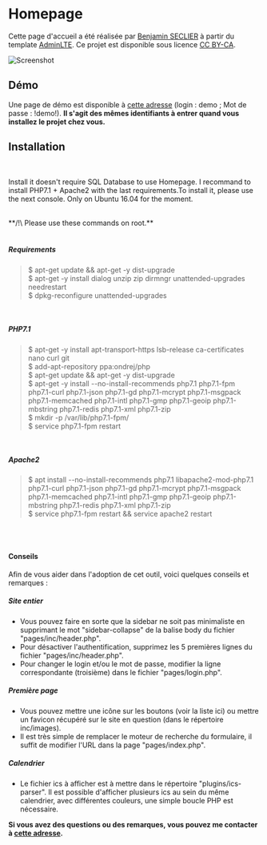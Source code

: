# Homepage
Cette page d'accueil a été réalisée par [Benjamin SECLIER](http://generation-linux.fr) à partir du template [AdminLTE](https://almsaeedstudio.com/preview).
Ce projet est disponible sous licence [CC BY-CA](http://creativecommons.org/licenses/by-sa/3.0/deed.fr).

![Screenshot](https://github.com/bseclier/homepage/raw/master/pages/inc/images/screenshot.jpg)

## Démo
Une page de démo est disponible à [cette adresse](http://generation-linux.fr/homepage) (login : demo ; Mot de passe : !demo!).
**Il s'agit des mêmes identifiants à entrer quand vous installez le projet chez vous.**

<b> Installation </b>
------
</br>

Install it doesn't require SQL Database to use Homepage. I recommand to install PHP7.1 + Apache2 with the last requirements.To install it, please use the next console. Only on Ubuntu 16.04 for the moment.

</br>
**/!\ Please use these commands on root.**
</br>
</br>

##### Requirements
> $ apt-get update && apt-get -y dist-upgrade </br>
> $ apt-get -y install dialog unzip zip dirmngr unattended-upgrades needrestart </br>
> $ dpkg-reconfigure unattended-upgrades

</br>

##### PHP7.1
> $ apt-get -y install apt-transport-https lsb-release ca-certificates nano curl git </br>
> $ add-apt-repository ppa:ondrej/php </br>
> $ apt-get update && apt-get -y dist-upgrade </br>
> $ apt-get -y install --no-install-recommends php7.1 php7.1-fpm php7.1-curl php7.1-json php7.1-gd php7.1-mcrypt php7.1-msgpack php7.1-memcached php7.1-intl php7.1-gmp php7.1-geoip php7.1-mbstring php7.1-redis php7.1-xml php7.1-zip </br>
> $ mkdir -p /var/lib/php7.1-fpm/ </br>
> $ service php7.1-fpm restart </br>

</br>

##### Apache2
> $ apt install --no-install-recommends php7.1 libapache2-mod-php7.1 php7.1-curl php7.1-json php7.1-gd php7.1-mcrypt php7.1-msgpack php7.1-memcached php7.1-intl php7.1-gmp php7.1-geoip php7.1-mbstring php7.1-redis php7.1-xml php7.1-zip </br>
> $ service php7.1-fpm restart && service apache2 restart </br>

</br>
</br>

#### Conseils
Afin de vous aider dans l'adoption de cet outil, voici quelques conseils et remarques :

##### Site entier
- Vous pouvez faire en sorte que la sidebar ne soit pas minimaliste en supprimant le mot "sidebar-collapse" de la balise body du fichier "pages/inc/header.php".
- Pour désactiver l'authentification, supprimez les 5 premières lignes du fichier "pages/inc/header.php".
- Pour changer le login et/ou le mot de passe, modifier la ligne correspondante (troisième) dans le fichier "pages/login.php".

##### Première page
- Vous pouvez mettre une icône sur les boutons (voir la liste ici) ou mettre un favicon récupéré sur le site en question (dans le répertoire inc/images).
- Il est très simple de remplacer le moteur de recherche du formulaire, il suffit de modifier l'URL dans la page "pages/index.php".

##### Calendrier
- Le fichier ics à afficher est à mettre dans le répertoire "plugins/ics-parser". Il est possible d'afficher plusieurs ics au sein du même calendrier, avec différentes couleurs, une simple boucle PHP est nécessaire.


**Si vous avez des questions ou des remarques, vous pouvez me contacter à [cette adresse](http://blog.elob.fr/index.php?contact).**
